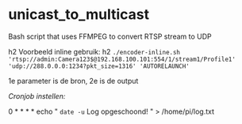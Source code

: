 # unicast_to_multicast
Bash script that uses FFMPEG to convert RTSP stream to UDP



h2 Voorbeeld inline gebruik: h2
```./encoder-inline.sh 'rtsp://admin:Camera123$@192.168.100.101:554/1/stream1/Profile1' 'udp://288.0.0.0:1234?pkt_size=1316' 'AUTORELAUNCH'```

1e parameter is de bron, 2e is de output


*Cronjob instellen:*

0 * * * * echo " `date -u` Log opgeschoond! " > /home/pi/log.txt

